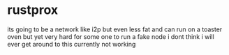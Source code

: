# rustprox
its going to be a network like i2p but even less fat and can run on a toaster oven but yet very hard for some one to run a fake node i dont think i will ever get around to this
currently not working

